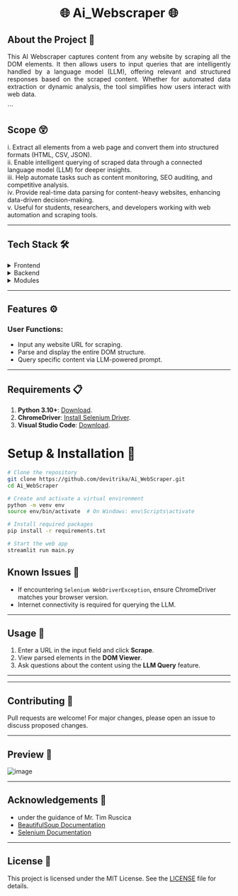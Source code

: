 # <div align="center">🌐 Ai_Webscraper 🌐 </div>
## About the Project 🤖
<div align="center">  <p align="justify"> This AI Webscraper captures content from any website by scraping all the DOM elements. It then allows users to input queries that are intelligently handled by a language model (LLM), offering relevant and structured responses based on the scraped content. Whether for automated data extraction or dynamic analysis, the tool simplifies how users interact with web data. </p> </div>
```

## Scope 😲
i. Extract all elements from a web page and convert them into structured formats (HTML, CSV, JSON).  
ii. Enable intelligent querying of scraped data through a connected language model (LLM) for deeper insights.  
iii. Help automate tasks such as content monitoring, SEO auditing, and competitive analysis.  
iv. Provide real-time data parsing for content-heavy websites, enhancing data-driven decision-making.  
v. Useful for students, researchers, and developers working with web automation and scraping tools.  

---

## Tech Stack 🛠️
<details>  
<summary>Frontend</summary>  
<ul>  
<li><a href="https://streamlit.io/">Streamlit</a></li>  
<li><a href="https://developer.mozilla.org/en-US/docs/Learn/HTML">HTML</a></li>  
<li><a href="https://developer.mozilla.org/en-US/docs/Web/CSS">CSS</a></li>  
<li><a href="https://developer.mozilla.org/en-US/docs/Learn/JavaScript">JavaScript</a></li>  
</ul>  
</details>  

<details>  
<summary>Backend</summary>  
<ul>  
<li><a href="https://www.python.org/">Python</a></li>  
</ul>  
</details>  

<details>  
<summary>Modules</summary>  
<ul>  
<li><a href="https://beautiful-soup-4.readthedocs.io/">BeautifulSoup</a></li>  
<li><a href="https://pandas.pydata.org/">pandas</a></li>  
<li><a href="https://www.selenium.dev/">Selenium</a></li>  
</ul>  
</details>  

---

## Features ⚙️

### User Functions:
- Input any website URL for scraping.  
- Parse and display the entire DOM structure.  
- Query specific content via LLM-powered prompt.  

---

## Requirements 📋
1. **Python 3.10+**: [Download](https://www.python.org/downloads/).  
2. **ChromeDriver**: [Install Selenium Driver](https://chromedriver.chromium.org/downloads).  
3. **Visual Studio Code**: [Download](https://code.visualstudio.com/Download).  

# Setup & Installation 🚀

```bash
# Clone the repository
git clone https://github.com/devitrika/Ai_WebScraper.git
cd Ai_WebScraper

# Create and activate a virtual environment
python -m venv env
source env/bin/activate  # On Windows: env\Scripts\activate

# Install required packages
pip install -r requirements.txt

# Start the web app
streamlit run main.py
```
## Known Issues 🚧
- If encountering `Selenium WebDriverException`, ensure ChromeDriver matches your browser version.  
- Internet connectivity is required for querying the LLM.  

---

## Usage 🎯
1. Enter a URL in the input field and click **Scrape**.  
2. View parsed elements in the **DOM Viewer**.  
3. Ask questions about the content using the **LLM Query** feature.  
---
---

## Contributing 🤝
Pull requests are welcome! For major changes, please open an issue to discuss proposed changes.  

---

## Preview 👀
![image](https://github.com/user-attachments/assets/189aab8e-5e3c-40d4-b6de-77641380fe80)

---

## Acknowledgements 🎉
- under the guidance of Mr. Tim Ruscica
- [BeautifulSoup Documentation](https://beautiful-soup-4.readthedocs.io/)  
- [Selenium Documentation](https://www.selenium.dev/documentation/)  

---

## License 📄
This project is licensed under the MIT License. See the [LICENSE](LICENSE) file for details.


